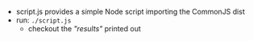 - script.js provides a simple Node script importing the CommonJS dist
- run: `./script.js`
  - checkout the _"results"_ printed out
